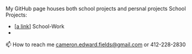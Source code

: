 My GitHub page houses both school projects and persnal projects
School Projects:
- [[a link](https://github.com/CameronFields/School-Work)] School-Work
- 
📫 How to reach me cameron.edward.fields@gmail.com or 412-228-2830

<!---
CameronFields/CameronFields is a ✨ special ✨ repository because its `README.md` (this file) appears on your GitHub profile.
You can click the Preview link to take a look at your changes.
--->
